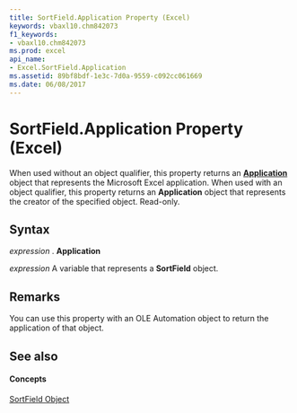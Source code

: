 ```yaml
---
title: SortField.Application Property (Excel)
keywords: vbaxl10.chm842073
f1_keywords:
- vbaxl10.chm842073
ms.prod: excel
api_name:
- Excel.SortField.Application
ms.assetid: 89bf8bdf-1e3c-7d0a-9559-c092cc061669
ms.date: 06/08/2017
---
```



# SortField.Application Property (Excel)

When used without an object qualifier, this property returns an **[Application](application-object-excel.md)** object that represents the Microsoft Excel application. When used with an object qualifier, this property returns an **Application** object that represents the creator of the specified object. Read-only.


## Syntax

 _expression_ . **Application**

 _expression_ A variable that represents a **SortField** object.


## Remarks

You can use this property with an OLE Automation object to return the application of that object.


## See also


#### Concepts


[SortField Object](sortfield-object-excel.md)

